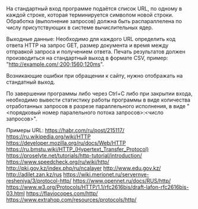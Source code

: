 
На стандартный вход программе подаётся список URL, по одному в каждой строке, которая терминируется символом новой строки. Обработка (выполнение запросов) должна быть распараллелена по числу присутствующих в системе вычислительных ядер.

Выходные данные:
Необходимо для каждого URL определить код ответа HTTP на запрос GET, размер документа и время между отправкой запроса и получением ответа. Печать результатов должен производиться на стандартный выход в формате CSV, пример: "http://example.com/;200;1560;120ms".

Возникающие ошибки при обращении к сайту, нужно отображать на стандатный выход.

По завершении программы либо через Ctrl+C либо при закрытии входа, необходимо вывести статистику работы программы в виде количества отработанных запросов в разрезе параллельного исполнения, в виде "<порядковый номер паралельного потока запросов>:<число запросов>".


Примеры URL:
https://habr.com/ru/post/215117/
https://ru.wikipedia.org/wiki/HTTP
https://developer.mozilla.org/ru/docs/Web/HTTP
https://ru.bmstu.wiki/HTTP_(Hypertext_Transfer_Protocol)
https://proselyte.net/tutorials/http-tutorial/introduction/
https://www.speedcheck.org/ru/wiki/http/
http://pki.gov.kz/index.php/ru/ncalayer
http://www.edu.gov.kz/
http://adilet.zan.kz/rus
https://wiki.merionet.ru/servernye-resheniya/3/protocol-http/
https://www.opennet.ru/docs/RUS/http/
https://www.w3.org/Protocols/HTTP/1.1/rfc2616bis/draft-lafon-rfc2616bis-03.html
https://flaviocopes.com/http/
https://www.extrahop.com/resources/protocols/http/
